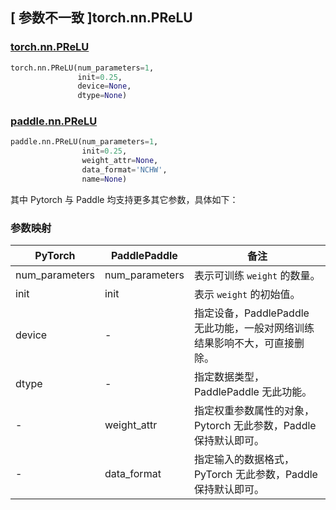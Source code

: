 ## [ 参数不一致 ]torch.nn.PReLU
### [torch.nn.PReLU](https://pytorch.org/docs/1.13/generated/torch.nn.PReLU.html?highlight=prelu#torch.nn.PReLU)

```python
torch.nn.PReLU(num_parameters=1,
               init=0.25,
               device=None,
               dtype=None)
```

### [paddle.nn.PReLU](https://www.paddlepaddle.org.cn/documentation/docs/zh/api/paddle/nn/PReLU_cn.html#prelu)

```python
paddle.nn.PReLU(num_parameters=1,
                init=0.25,
                weight_attr=None,
                data_format='NCHW',
                name=None)
```

其中 Pytorch 与 Paddle 均支持更多其它参数，具体如下：
### 参数映射
| PyTorch       | PaddlePaddle | 备注                                                   |
| ------------- | ------------ | ------------------------------------------------------ |
| num_parameters        | num_parameters            | 表示可训练 `weight` 的数量。  |
| init        | init            | 表示 `weight` 的初始值。  |
| device        | -            | 指定设备，PaddlePaddle 无此功能，一般对网络训练结果影响不大，可直接删除。  |
| dtype         | -            | 指定数据类型，PaddlePaddle 无此功能。  |
| -             | weight_attr  | 指定权重参数属性的对象，Pytorch 无此参数，Paddle 保持默认即可。  |
| -             | data_format  | 指定输入的数据格式，PyTorch 无此参数，Paddle 保持默认即可。  |

